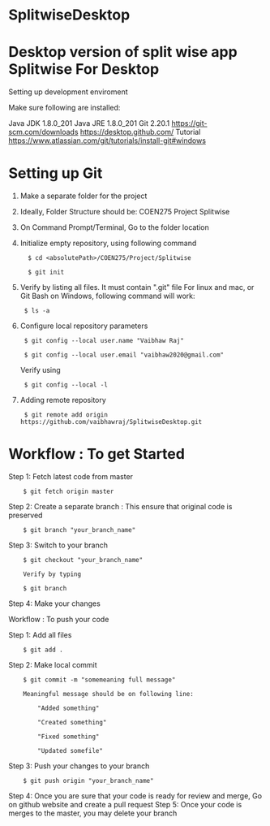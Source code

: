# SplitwiseDesktop
Desktop version of split wise app
Splitwise For Desktop
=====================


Setting up development enviroment

Make sure following are installed:

Java JDK 1.8.0_201
Java JRE 1.8.0_201
Git 2.20.1	https://git-scm.com/downloads
https://desktop.github.com/
Tutorial https://www.atlassian.com/git/tutorials/install-git#windows


Setting up Git
==============

1. Make a separate folder for the project
2. Ideally, Folder Structure should be:
		COEN275
			Project
				Splitwise

3. On Command Prompt/Terminal, Go to the folder location
4. Initialize empty repository, using following command

		 $ cd <absolutePath>/COEN275/Project/Splitwise
		 
		 $ git init
5. Verify by listing all files. It must contain ".git" file
	For linux and mac, or Git Bash on Windows, following command will work:
	
		$ ls -a
		
6. Configure local repository parameters
	
		$ git config --local user.name "Vaibhaw Raj"
		
		$ git config --local user.email "vaibhaw2020@gmail.com"
	Verify using
	
		$ git config --local -l
7. Adding remote repository
	
		$ git remote add origin https://github.com/vaibhawraj/SplitwiseDesktop.git


Workflow : To get Started
==========================
Step 1: Fetch latest code from master

		$ git fetch origin master

Step 2: Create a separate branch : This ensure that original code is preserved

		$ git branch "your_branch_name"

Step 3: Switch to your branch

		$ git checkout "your_branch_name"
		
		Verify by typing
		
		$ git branch

Step 4: Make your changes

Workflow : To push your code

Step 1: Add all files

		$ git add .
		
Step 2: Make local commit

		$ git commit -m "somemeaning full message"
		
		Meaningful message should be on following line:
		
			"Added something"
			
			"Created something"
			
			"Fixed something"
			
			"Updated somefile"
Step 3: Push your changes to your branch

		$ git push origin "your_branch_name"

Step 4: Once you are sure that your code is ready for review and merge, Go on github website and create a pull request
Step 5: Once your code is merges to the master, you may delete your branch







